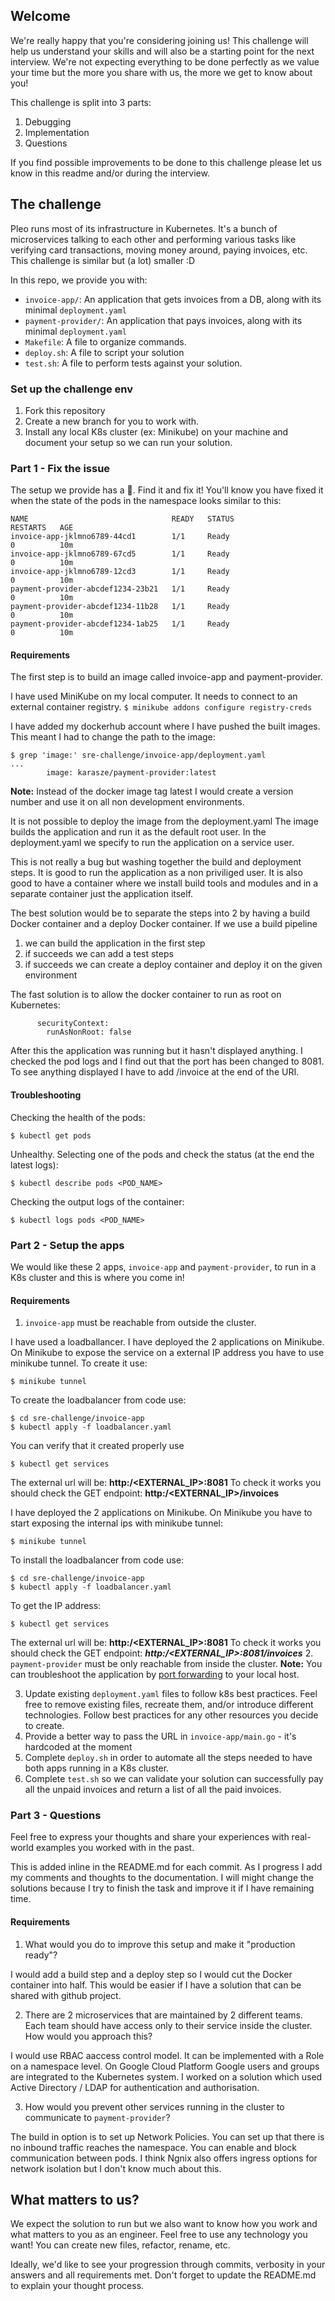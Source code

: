 ## Welcome

We're really happy that you're considering joining us!
This challenge will help us understand your skills and will also be a starting point for the next interview.
We're not expecting everything to be done perfectly as we value your time but the more you share with us, the more we get to know about you!

This challenge is split into 3 parts:

1. Debugging
2. Implementation
3. Questions

If you find possible improvements to be done to this challenge please let us know in this readme and/or during the interview.

## The challenge

Pleo runs most of its infrastructure in Kubernetes.
It's a bunch of microservices talking to each other and performing various tasks like verifying card transactions, moving money around, paying invoices, etc.
This challenge is similar but (a lot) smaller :D

In this repo, we provide you with:

- `invoice-app/`: An application that gets invoices from a DB, along with its minimal `deployment.yaml`
- `payment-provider/`: An application that pays invoices, along with its minimal `deployment.yaml`
- `Makefile`: A file to organize commands.
- `deploy.sh`: A file to script your solution
- `test.sh`: A file to perform tests against your solution.

### Set up the challenge env

1. Fork this repository
2. Create a new branch for you to work with.
3. Install any local K8s cluster (ex: Minikube) on your machine and document your setup so we can run your solution.

### Part 1 - Fix the issue

The setup we provide has a :bug:. Find it and fix it! You'll know you have fixed it when the state of the pods in the namespace looks similar to this:

```
NAME                                READY   STATUS                       RESTARTS   AGE
invoice-app-jklmno6789-44cd1        1/1     Ready                        0          10m
invoice-app-jklmno6789-67cd5        1/1     Ready                        0          10m
invoice-app-jklmno6789-12cd3        1/1     Ready                        0          10m
payment-provider-abcdef1234-23b21   1/1     Ready                        0          10m
payment-provider-abcdef1234-11b28   1/1     Ready                        0          10m
payment-provider-abcdef1234-1ab25   1/1     Ready                        0          10m
```

#### Requirements

The first step is to build an image called invoice-app and payment-provider.

I have used MiniKube on my local computer. It needs to connect to an external container registry.
```$ minikube addons configure registry-creds```

I have added my dockerhub account where I have pushed the built images. This meant I had to change the path to the image:
```
$ grep 'image:' sre-challenge/invoice-app/deployment.yaml
...
        image: karasze/payment-provider:latest
```

**Note:** Instead of the docker image tag latest I would create a version number and use it on all non development environments.

It is not possible to deploy the image from the deployment.yaml The image builds the application and run it as the default root user.
In the deployment.yaml we specify to run the application on a service user.

This is not really a bug but washing together the build and deployment steps. It is good to run the application as a non priviliged user. It is also
good to have a container where we install build tools and modules and in a separate container just the application itself.

The best solution would be to separate the steps into 2 by having a build Docker container and a deploy Docker container. If we use a build pipeline
1. we can build the application in the first step
2. if succeeds we can add a test steps
3. if succeeds we can create a deploy container and deploy it on the given environment

The fast solution is to allow the docker container to run as root on Kubernetes:
```
      securityContext:
        runAsNonRoot: false
```

After this the application was running but it hasn't displayed anything. I checked the pod logs and I find out that the port has been changed to 8081. To see anything displayed I have to add /invoice at the end of the URI.

#### Troubleshooting

Checking the health of the pods:
```
$ kubectl get pods
```

Unhealthy. Selecting one of the pods and check the status (at the end the latest logs):

```
$ kubectl describe pods <POD_NAME>
```

Checking the output logs of the container:
```
$ kubectl logs pods <POD_NAME>
```

### Part 2 - Setup the apps

We would like these 2 apps, `invoice-app` and `payment-provider`, to run in a K8s cluster and this is where you come in!

#### Requirements

1. `invoice-app` must be reachable from outside the cluster.

I have used a loadballancer. I have deployed the 2 applications on Minikube. On Minikube to expose the service on a external IP address you have to use minikube tunnel. To create it use:
```
$ minikube tunnel
```

To create the loadbalancer from code use:
```
$ cd sre-challenge/invoice-app
$ kubectl apply -f loadbalancer.yaml
```

You can verify that it created properly use
```
$ kubectl get services

```

The external url will be: **http:/<EXTERNAL_IP>:8081**
To check it works you should check the GET endpoint: **http:/<EXTERNAL_IP>/invoices**

I have deployed the 2 applications on Minikube. On Minikube you have to start exposing the internal ips with minikube tunnel:
```
$ minikube tunnel
```

To install the loadbalancer from code use:
```
$ cd sre-challenge/invoice-app
$ kubectl apply -f loadbalancer.yaml
```

To get the IP address:
```
$ kubectl get services
```

The external url will be: **http:/<EXTERNAL_IP>:8081**
To check it works you should check the GET endpoint: ***http:/<EXTERNAL_IP>:8081/invoices***
2. `payment-provider` must be only reachable from inside the cluster.
**Note:** You can troubleshoot the application by [port forwarding](https://kubernetes.io/docs/tasks/access-application-cluster/port-forward-access-application-cluster/) to your local host. 

3. Update existing `deployment.yaml` files to follow k8s best practices. Feel free to remove existing files, recreate them, and/or introduce different technologies. Follow best practices for any other resources you decide to create.
4. Provide a better way to pass the URL in `invoice-app/main.go` - it's hardcoded at the moment
5. Complete `deploy.sh` in order to automate all the steps needed to have both apps running in a K8s cluster.
6. Complete `test.sh` so we can validate your solution can successfully pay all the unpaid invoices and return a list of all the paid invoices.

### Part 3 - Questions

Feel free to express your thoughts and share your experiences with real-world examples you worked with in the past.

This is added inline in the README.md for each commit. As I progress I add my comments and thoughts to the documentation. I will might change the solutions because I try to finish the task and improve it if I have remaining time.

#### Requirements

1. What would you do to improve this setup and make it "production ready"?

I would add a build step and a deploy step so I would cut the Docker container into half. This would be easier if I have a solution that can be shared with github project.

2. There are 2 microservices that are maintained by 2 different teams. Each team should have access only to their service inside the cluster. How would you approach this?

I would use RBAC aaccess control model. It can be implemented with a Role on a namespace level. On Google Cloud Platform Google users and groups are integrated to the Kubernetes system. I worked on a solution which used Active Directory / LDAP for authentication and authorisation. 

3. How would you prevent other services running in the cluster to communicate to `payment-provider`?

The build in option is to set up Network Policies. You can set up that there is no inbound traffic reaches the namespace. You can enable and block communication between pods. I think Ngnix also offers ingress options for network isolation but I don't know much about this.

## What matters to us?

We expect the solution to run but we also want to know how you work and what matters to you as an engineer.
Feel free to use any technology you want! You can create new files, refactor, rename, etc.

Ideally, we'd like to see your progression through commits, verbosity in your answers and all requirements met.
Don't forget to update the README.md to explain your thought process.
